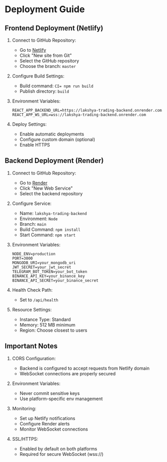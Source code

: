 # Deployment Guide

## Frontend Deployment (Netlify)

1. Connect to GitHub Repository:
   - Go to [Netlify](https://app.netlify.com)
   - Click "New site from Git"
   - Select the GitHub repository
   - Choose the branch: `master`

2. Configure Build Settings:
   - Build command: `CI= npm run build`
   - Publish directory: `build`

3. Environment Variables:
   ```
   REACT_APP_BACKEND_URL=https://lakshya-trading-backend.onrender.com
   REACT_APP_WS_URL=wss://lakshya-trading-backend.onrender.com
   ```

4. Deploy Settings:
   - Enable automatic deployments
   - Configure custom domain (optional)
   - Enable HTTPS

## Backend Deployment (Render)

1. Connect to GitHub Repository:
   - Go to [Render](https://dashboard.render.com)
   - Click "New Web Service"
   - Select the backend repository

2. Configure Service:
   - Name: `lakshya-trading-backend`
   - Environment: `Node`
   - Branch: `main`
   - Build Command: `npm install`
   - Start Command: `npm start`

3. Environment Variables:
   ```
   NODE_ENV=production
   PORT=3000
   MONGODB_URI=your_mongodb_uri
   JWT_SECRET=your_jwt_secret
   TELEGRAM_BOT_TOKEN=your_bot_token
   BINANCE_API_KEY=your_binance_key
   BINANCE_API_SECRET=your_binance_secret
   ```

4. Health Check Path:
   - Set to `/api/health`

5. Resource Settings:
   - Instance Type: Standard
   - Memory: 512 MB minimum
   - Region: Choose closest to users

## Important Notes

1. CORS Configuration:
   - Backend is configured to accept requests from Netlify domain
   - WebSocket connections are properly secured

2. Environment Variables:
   - Never commit sensitive keys
   - Use platform-specific env management

3. Monitoring:
   - Set up Netlify notifications
   - Configure Render alerts
   - Monitor WebSocket connections

4. SSL/HTTPS:
   - Enabled by default on both platforms
   - Required for secure WebSocket (wss://)